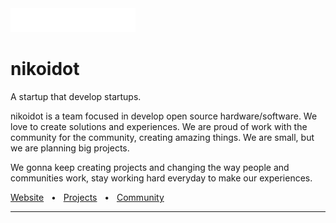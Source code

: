<img src="nikoidot-white.svg" width="200px"/>

<h1>nikoidot</h1>

A startup that develop startups.

nikoidot is a team focused in develop open source hardware/software. We love to create solutions and experiences. We are proud of work with the community for the community, creating amazing things. We are small, but we are planning big projects.

We gonna keep creating projects and changing the way people and communities work, stay working hard everyday to make our experiences.

<a href="https://nikoi.tech">Website</a>
<span>&nbsp;&nbsp;•&nbsp;&nbsp;</span>
<a href="https://nikoi.tech/projects">Projects</a>
<span>&nbsp;&nbsp;•&nbsp;&nbsp;</span>
<a href="https://discord.gg/pCXEJPzGF8">Community</a>
<hr/>
